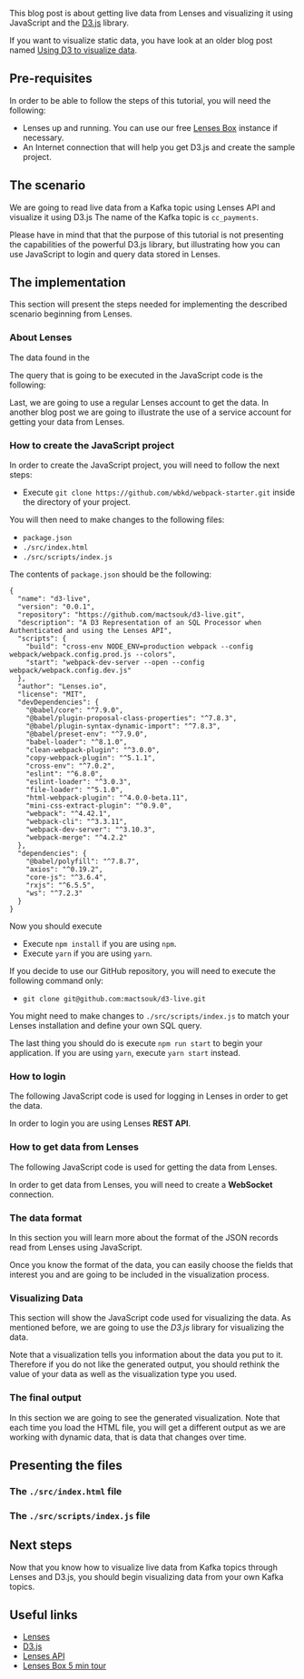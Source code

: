 
This blog post is about getting live data from Lenses and visualizing it using
JavaScript and the [D3.js](https://d3js.org/) library.

If you want to visualize static data, you have look at an older blog post named
[Using D3 to visualize data](https://lenses.io/blog/2019/11/visualize-spatial-data-from-apache-kafka-with-d3/).

## Pre-requisites

In order to be able to follow the steps of this tutorial, you will need the following:

- Lenses up and running. You can use our free [Lenses Box](https://lenses.io/box/) instance if necessary.
- An Internet connection that will help you get D3.js and create the sample project.

## The scenario

We are going to read live data from a Kafka topic using Lenses API and visualize
it using D3.js The name of the Kafka topic is `cc_payments`.

Please have in mind that that the purpose of this tutorial is not presenting
the capabilities of the powerful D3.js library, but illustrating how you can
use JavaScript to login and query data stored in Lenses.

## The implementation

This section will present the steps needed for implementing the described
scenario beginning from Lenses.

### About Lenses


The data found in the 

The query that is going to be executed in the JavaScript code is the following:


Last, we are going to use a regular Lenses account to get the data. In another
blog post we are going to illustrate the use of a service account for getting
your data from Lenses.

### How to create the JavaScript project

In order to create the JavaScript project, you will need to follow the next
steps:

- Execute `git clone https://github.com/wbkd/webpack-starter.git` inside the directory of your project.

You will then need to make changes to the following files:

- `package.json`
- `./src/index.html`
- `./src/scripts/index.js`

The contents of `package.json` should be the following:

    {
      "name": "d3-live",
      "version": "0.0.1",
      "repository": "https://github.com/mactsouk/d3-live.git",
      "description": "A D3 Representation of an SQL Processor when Authenticated and using the Lenses API",
      "scripts": {
        "build": "cross-env NODE_ENV=production webpack --config webpack/webpack.config.prod.js --colors",
        "start": "webpack-dev-server --open --config webpack/webpack.config.dev.js"
      },
      "author": "Lenses.io",
      "license": "MIT",
      "devDependencies": {
        "@babel/core": "^7.9.0",
        "@babel/plugin-proposal-class-properties": "^7.8.3",
        "@babel/plugin-syntax-dynamic-import": "^7.8.3",
        "@babel/preset-env": "^7.9.0",
        "babel-loader": "^8.1.0",
        "clean-webpack-plugin": "^3.0.0",
        "copy-webpack-plugin": "^5.1.1",
        "cross-env": "^7.0.2",
        "eslint": "^6.8.0",
        "eslint-loader": "^3.0.3",
        "file-loader": "^5.1.0",
        "html-webpack-plugin": "^4.0.0-beta.11",
        "mini-css-extract-plugin": "^0.9.0",
        "webpack": "^4.42.1",
        "webpack-cli": "^3.3.11",
        "webpack-dev-server": "^3.10.3",
        "webpack-merge": "^4.2.2"
      },
      "dependencies": {
        "@babel/polyfill": "^7.8.7",
        "axios": "^0.19.2",
        "core-js": "^3.6.4",
        "rxjs": "^6.5.5",
        "ws": "^7.2.3"
      }
    }

Now you should execute

- Execute `npm install` if you are using `npm`.
- Execute `yarn` if you are using `yarn`.

If you decide to use our GitHub repository, you will need to execute the following
command only:

- `git clone git@github.com:mactsouk/d3-live.git`

You might need to make changes to `./src/scripts/index.js` to match your Lenses
installation and define your own SQL query.

The last thing you should do is execute `npm run start` to begin your application.
If you are using `yarn`, execute `yarn start` instead.

### How to login

The following JavaScript code is used for logging in Lenses in order to get the data.


In order to login you are using Lenses **REST API**.


### How to get data from Lenses

The following JavaScript code is used for getting the data from Lenses.


In order to get data from Lenses, you will need to create a **WebSocket**
connection.


### The data format

In this section you will learn more about the format of the JSON records read
from Lenses using JavaScript.


Once you know the format of the data, you can easily choose the fields that
interest you and are going to be included in the visualization process.


### Visualizing Data

This section will show the JavaScript code used for visualizing the data. As
mentioned before, we are going to use the *D3.js* library for visualizing the
data.



Note that a visualization tells you information about the data you put to it.
Therefore if you do not like the generated output, you should rethink the
value of your data as well as the visualization type you used.


### The final output

In this section we are going to see the generated visualization. Note that each
time you load the HTML file, you will get a different output as we are working
with dynamic data, that is data that changes over time.


## Presenting the files


### The `./src/index.html` file


### The `./src/scripts/index.js` file



## Next steps

Now that you know how to visualize live data from Kafka topics through Lenses
and D3.js, you should begin visualizing data from your own Kafka topics.

## Useful links

- [Lenses](https://lenses.io/)
- [D3.js](https://d3js.org/)
- [Lenses API](https://api.lenses.io/)
- [Lenses Box 5 min tour](https://lenses.io/box/)
